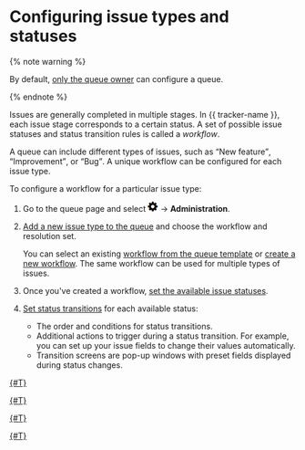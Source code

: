 # Configuring issue types and statuses

{% note warning %}

By default, [only the queue owner](queue-access.md) can configure a queue.

{% endnote %}

Issues are generally completed in multiple stages. In {{ tracker-name }}, each issue stage corresponds to a certain status. A set of possible issue statuses and status transition rules is called a _workflow_.

A queue can include different types of issues, such as <q>New feature</q>, <q>Improvement</q>, or <q>Bug</q>. A unique workflow can be configured for each issue type.

To configure a workflow for a particular issue type:

1. Go to the queue page and select ![](../../_assets/tracker/icon-settings.png) → **Administration**.

1. [Add a new issue type to the queue](add-ticket-type.md) and choose the workflow and resolution set.

   You can select an existing [workflow from the queue template](workflows.md) or [create a new workflow](add-workflow.md). The same workflow can be used for multiple types of issues.

1. Once you've created a workflow, [set the available issue statuses](workflow-status-edit.md).

1. [Set status transitions](workflow-action-edit.md) for each available status:
    - The order and conditions for status transitions.
    - Additional actions to trigger during a status transition. For example, you can set up your issue fields to change their values automatically.
    - Transition screens are pop-up windows with preset fields displayed during status changes.

[{#T}](add-ticket-type.md)

[{#T}](add-workflow.md)

[{#T}](workflow-status-edit.md)

[{#T}](workflow-action-edit.md)


